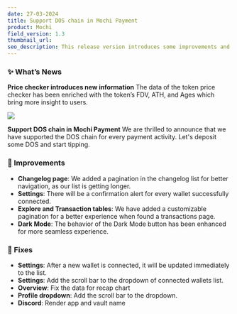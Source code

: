 ```yaml
---
date: 27-03-2024
title: Support DOS chain in Mochi Payment
product: Mochi
field_version: 1.3
thumbnail_url: 
seo_description: This release version introduces some improvements and bug fixes
---
```


### ✨ What’s News
**Price checker introduces new information**
The data of the token price checker has been enriched with the token’s FDV, ATH, and Ages which bring more insight to users. 

![](https://i.imgur.com/PPsoPfh.png)

[//]: new_line

**Support DOS chain in Mochi Payment**
We are thrilled to announce that we have supported the DOS chain for every payment activity. Let's deposit some DOS and start tipping. 

[//]: break

### 💎 Improvements

- **Changelog page**: We added a pagination in the changelog list for better navigation, as our list is getting longer.
- **Settings**: There will be a confirmation alert for every wallet successfully connected. 
- **Explore and Transaction tables**: We have added a customizable pagination for a better experience when found a transactions page. 
- **Dark Mode**: The behavior of the Dark Mode button has been enhanced for more seamless experience. 

### 🐛 Fixes

- **Settings**: After a new wallet is connected, it will be updated immediately to the list. 
- **Settings**: Add the scroll bar to the dropdown of connected wallets list.
- **Overview**: Fix the data for recap chart
- **Profile dropdown**: Add the scroll bar to the dropdown.
- **Discord**: Render app and vault name

